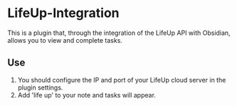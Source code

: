 # LifeUp-Integration
 This is a plugin that, through the integration of the LifeUp API with Obsidian, allows you to view and complete tasks.
 ## Use 
1. You should configure the IP and port of your LifeUp cloud server in the plugin settings.
2. Add 'life up' to your note and tasks will appear.


